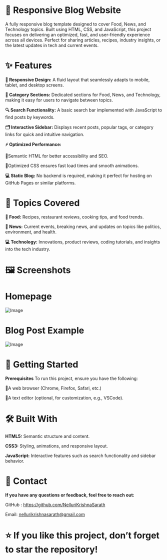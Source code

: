 # 📖 Responsive Blog Website
A fully responsive blog template designed to cover Food, News, and Technology topics. Built using HTML, CSS, and JavaScript, this project focuses on delivering an optimized, fast, and user-friendly experience across all devices. Perfect for sharing articles, recipes, industry insights, or the latest updates in tech and current events.

# ✨ Features

**📱 Responsive Design:**
A fluid layout that seamlessly adapts to mobile, tablet, and desktop screens.

**📂 Category Sections:**
Dedicated sections for Food, News, and Technology, making it easy for users to navigate between topics.

**🔍 Search Functionality:**
A basic search bar implemented with JavaScript to find posts by keywords.

**🗂️ Interactive Sidebar:**
Displays recent posts, popular tags, or category links for quick and intuitive navigation.

**⚡ Optimized Performance:**

💠Semantic HTML for better accessibility and SEO.

💠Optimized CSS ensures fast load times and smooth animations.

**💻 Static Blog:**
No backend is required, making it perfect for hosting on GitHub Pages or similar platforms.



# 📰 Topics Covered

**🍴 Food:**
Recipes, restaurant reviews, cooking tips, and food trends.

**📰 News:**
Current events, breaking news, and updates on topics like politics, environment, and health.

**💻 Technology:**
Innovations, product reviews, coding tutorials, and insights into the tech industry.

# 🖼️ Screenshots

# Homepage
![Image](https://github.com/user-attachments/assets/deb84f22-c622-4641-a0cc-b4e187a32af0)


# Blog Post Example
![Image](https://github.com/user-attachments/assets/df1255f7-2f2c-40e6-8f2d-403ab745a8a4)


# 🚀 Getting Started

**Prerequisites**
To run this project, ensure you have the following:

💠A web browser (Chrome, Firefox, Safari, etc.)

💠A text editor (optional, for customization, e.g., VSCode).

# 🛠️ Built With

**HTML5:** Semantic structure and content.

**CSS3:** Styling, animations, and responsive layout.

**JavaScript:** Interactive features such as search functionality and sidebar behavior.
































# 📧 Contact
**If you have any questions or feedback, feel free to reach out:**

GitHub : https://github.com/NelluriKrishnaSarath

Email: nellurikrishnasarath@gmail.com




# ⭐ If you like this project, don’t forget to star the repository!
